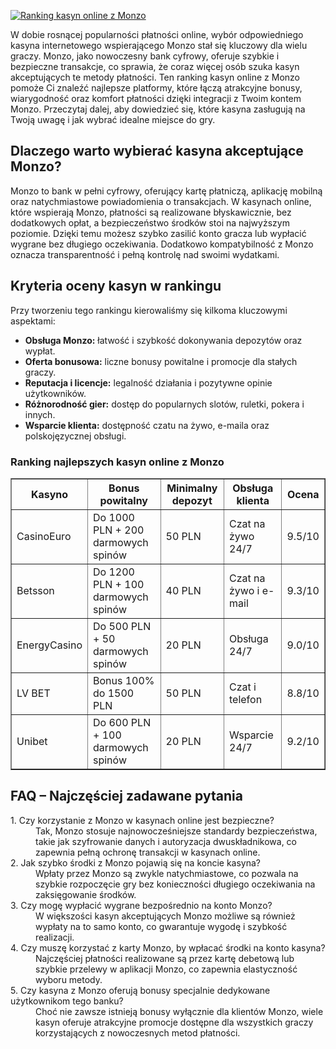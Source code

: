 [![Ranking kasyn online z Monzo](https://123-caf.pages.dev/gitsignup.png)](https://vrmoo.ru/Bt82HjjY)

<p>W dobie rosnącej popularności płatności online, wybór odpowiedniego kasyna internetowego wspierającego Monzo stał się kluczowy dla wielu graczy. Monzo, jako nowoczesny bank cyfrowy, oferuje szybkie i bezpieczne transakcje, co sprawia, że coraz więcej osób szuka kasyn akceptujących te metody płatności. Ten ranking kasyn online z Monzo pomoże Ci znaleźć najlepsze platformy, które łączą atrakcyjne bonusy, wiarygodność oraz komfort płatności dzięki integracji z Twoim kontem Monzo. Przeczytaj dalej, aby dowiedzieć się, które kasyna zasługują na Twoją uwagę i jak wybrać idealne miejsce do gry.</p>  <h2>Dlaczego warto wybierać kasyna akceptujące Monzo?</h2> <p>Monzo to bank w pełni cyfrowy, oferujący kartę płatniczą, aplikację mobilną oraz natychmiastowe powiadomienia o transakcjach. W kasynach online, które wspierają Monzo, płatności są realizowane błyskawicznie, bez dodatkowych opłat, a bezpieczeństwo środków stoi na najwyższym poziomie. Dzięki temu możesz szybko zasilić konto gracza lub wypłacić wygrane bez długiego oczekiwania. Dodatkowo kompatybilność z Monzo oznacza transparentność i pełną kontrolę nad swoimi wydatkami.</p>  <h2>Kryteria oceny kasyn w rankingu</h2> <p>Przy tworzeniu tego rankingu kierowaliśmy się kilkoma kluczowymi aspektami:</p> <ul> <li><strong>Obsługa Monzo:</strong> łatwość i szybkość dokonywania depozytów oraz wypłat.</li> <li><strong>Oferta bonusowa:</strong> liczne bonusy powitalne i promocje dla stałych graczy.</li> <li><strong>Reputacja i licencje:</strong> legalność działania i pozytywne opinie użytkowników.</li> <li><strong>Różnorodność gier:</strong> dostęp do popularnych slotów, ruletki, pokera i innych.</li> <li><strong>Wsparcie klienta:</strong> dostępność czatu na żywo, e-maila oraz polskojęzycznej obsługi.</li> </ul>  <h3>Ranking najlepszych kasyn online z Monzo</h3> <table border="1" cellpadding="8" cellspacing="0" style="border-collapse:collapse; width:100%;"> <thead> <tr> <th>Kasyno</th> <th>Bonus powitalny</th> <th>Minimalny depozyt</th> <th>Obsługa klienta</th> <th>Ocena</th> </tr> </thead> <tbody> <tr> <td>CasinoEuro</td> <td>Do 1000 PLN + 200 darmowych spinów</td> <td>50 PLN</td> <td>Czat na żywo 24/7</td> <td>9.5/10</td> </tr> <tr> <td>Betsson</td> <td>Do 1200 PLN + 100 darmowych spinów</td> <td>40 PLN</td> <td>Czat na żywo i e-mail</td> <td>9.3/10</td> </tr> <tr> <td>EnergyCasino</td> <td>Do 500 PLN + 50 darmowych spinów</td> <td>20 PLN</td> <td>Obsługa 24/7</td> <td>9.0/10</td> </tr> <tr> <td>LV BET</td> <td>Bonus 100% do 1500 PLN</td> <td>50 PLN</td> <td>Czat i telefon</td> <td>8.8/10</td> </tr> <tr> <td>Unibet</td> <td>Do 600 PLN + 100 darmowych spinów</td> <td>20 PLN</td> <td>Wsparcie 24/7</td> <td>9.2/10</td> </tr> </tbody> </table>  <h2>FAQ – Najczęściej zadawane pytania</h2> <dl> <dt>1. Czy korzystanie z Monzo w kasynach online jest bezpieczne?</dt> <dd>Tak, Monzo stosuje najnowocześniejsze standardy bezpieczeństwa, takie jak szyfrowanie danych i autoryzacja dwuskładnikowa, co zapewnia pełną ochronę transakcji w kasynach online.</dd>  <dt>2. Jak szybko środki z Monzo pojawią się na koncie kasyna?</dt> <dd>Wpłaty przez Monzo są zwykle natychmiastowe, co pozwala na szybkie rozpoczęcie gry bez konieczności długiego oczekiwania na zaksięgowanie środków.</dd>  <dt>3. Czy mogę wypłacić wygrane bezpośrednio na konto Monzo?</dt> <dd>W większości kasyn akceptujących Monzo możliwe są również wypłaty na to samo konto, co gwarantuje wygodę i szybkość realizacji.</dd>  <dt>4. Czy muszę korzystać z karty Monzo, by wpłacać środki na konto kasyna?</dt> <dd>Najczęściej płatności realizowane są przez kartę debetową lub szybkie przelewy w aplikacji Monzo, co zapewnia elastyczność wyboru metody.</dd>  <dt>5. Czy kasyna z Monzo oferują bonusy specjalnie dedykowane użytkownikom tego banku?</dt> <dd>Choć nie zawsze istnieją bonusy wyłącznie dla klientów Monzo, wiele kasyn oferuje atrakcyjne promocje dostępne dla wszystkich graczy korzystających z nowoczesnych metod płatności.</dd> </dl>